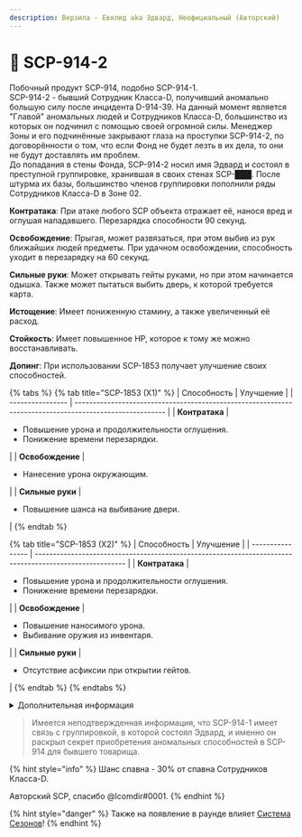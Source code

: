 ```yaml
---
description: Верзила - Евклид aka Эдвард, Неофициальный (Авторский)
---
```


# 💪 SCP-914-2

Побочный продукт SCP-914, подобно SCP-914-1.\
SCP-914-2 - бывший Сотрудник Класса-D, получивший аномально большую силу после инцидента D-914-39. На данный момент является "Главой" аномальных людей и Сотрудников Класса-D, большинство из которых он подчинил с помощью своей огромной силы. Менеджер Зоны и его подчинённые закрывают глаза на проступки SCP-914-2, по договорённости о том, что если Фонд не будет лезть в их дела, то они не будут доставлять им проблем.\
До попадания в стены Фонда, SCP-914-2 носил имя Эдвард и состоял в преступной группировке, хранившая в своих стенах SCP-███. После штурма их базы, большинство членов группировки пополнили ряды Сотрудников Класса-D в Зоне 02.

**Контратака**: При атаке любого SCP объекта отражает её, нанося вред и оглушая нападавшего. Перезарядка способности 90 секунд.

**Освобождение**: Прыгая, может развязаться, при этом выбив из рук ближайших людей предметы. При удачном освобождении, способность уходит в перезарядку на 60 секунд.

**Сильные руки**: Может открывать гейты руками, но при этом начинается одышка. Также может пытаться выбить дверь, к которой требуется карта.

**Истощение**: Имеет пониженную стамину, а также увеличенный её расход.

**Стойкость**: Имеет повышенное HP, которое к тому же можно восстанавливать.

**Допинг**: При использовании SCP-1853 получает улучшение своих способностей.

{% tabs %}
{% tab title="SCP-1853 (X1)" %}
| Способность      | Улучшение                                                                                               |
| ---------------- | ------------------------------------------------------------------------------------------------------- |
| **Контратака**   | <ul><li>Повышение урона и продолжительности оглушения.</li><li>Понижение времени перезарядки.</li></ul> |
| **Освобождение** | <ul><li>Нанесение урона окружающим.</li></ul>                                                           |
| **Сильные руки** | <ul><li>Повышение шанса на выбивание двери.</li></ul>                                                   |
{% endtab %}

{% tab title="SCP-1853 (X2)" %}
| Способность      | Улучшение                                                                                               |
| ---------------- | ------------------------------------------------------------------------------------------------------- |
| **Контратака**   | <ul><li>Повышение урона и продолжительности оглушения.</li><li>Понижение времени перезарядки.</li></ul> |
| **Освобождение** | <ul><li>Повышение наносимого урона.</li><li>Выбивание оружия из инвентаря.</li></ul>                    |
| **Сильные руки** | <ul><li>Отсутствие асфиксии при открытии гейтов.</li></ul>                                              |
{% endtab %}
{% endtabs %}

<details>

<summary>Дополнительная информация</summary>

* **Класс**: Сотрудник Класса-D
* **Оружие**: Кулаки
* **Уровень доступа**: Определяется силой
* **Броня**: Отсутствует
* **Особое снаряжение**: Отсутствует

</details>

> Имеется неподтвержденная информация, что SCP-914-1 имеет связь с группировкой, в которой состоял Эдвард, и именно он раскрыл секрет приобретения аномальных способностей в SCP-914 для бывшего товарища.

{% hint style="info" %}
Шанс спавна - 30% от спавна Сотрудников Класса-D.

Авторский SCP, спасибо @Icomdir#0001.
{% endhint %}

{% hint style="danger" %}
Также на появление в раунде влияет [Система Сезонов](../../server-systems/seasons-system.md)!
{% endhint %}
